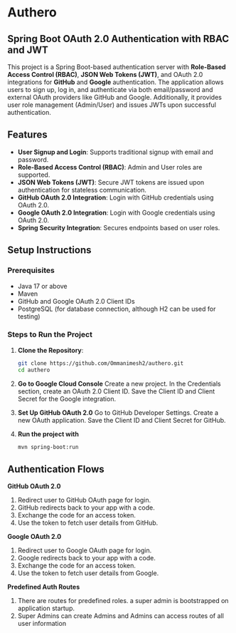 # Authero

## Spring Boot OAuth 2.0 Authentication with RBAC and JWT

This project is a Spring Boot-based authentication server with **Role-Based Access Control (RBAC)**, **JSON Web Tokens (JWT)**, and OAuth 2.0 integrations for **GitHub** and **Google** authentication. The application allows users to sign up, log in, and authenticate via both email/password and external OAuth providers like GitHub and Google. Additionally, it provides user role management (Admin/User) and issues JWTs upon successful authentication.

## Features

- **User Signup and Login**: Supports traditional signup with email and password.
- **Role-Based Access Control (RBAC)**: Admin and User roles are supported.
- **JSON Web Tokens (JWT)**: Secure JWT tokens are issued upon authentication for stateless communication.
- **GitHub OAuth 2.0 Integration**: Login with GitHub credentials using OAuth 2.0.
- **Google OAuth 2.0 Integration**: Login with Google credentials using OAuth 2.0.
- **Spring Security Integration**: Secures endpoints based on user roles.

## Setup Instructions

### Prerequisites

- Java 17 or above
- Maven
- GitHub and Google OAuth 2.0 Client IDs
- PostgreSQL (for database connection, although H2 can be used for testing)

### Steps to Run the Project

1. **Clone the Repository**:

   ```bash
   git clone https://github.com/Ommanimesh2/authero.git
   cd authero
   ```

2. **Go to Google Cloud Console**
   Create a new project.
   In the Credentials section, create an OAuth 2.0 Client ID.
   Save the Client ID and Client Secret for the Google integration.

3. **Set Up GitHub OAuth 2.0**
   Go to GitHub Developer Settings.
   Create a new OAuth application.
   Save the Client ID and Client Secret for GitHub.

4. **Run the project with**
   ```bash
   mvn spring-boot:run
   ```

## Authentication Flows

**GitHub OAuth 2.0**

1. Redirect user to GitHub OAuth page for login.
2. GitHub redirects back to your app with a code.
3. Exchange the code for an access token.
4. Use the token to fetch user details from GitHub.

**Google OAuth 2.0**

1. Redirect user to Google OAuth page for login.
2. Google redirects back to your app with a code.
3. Exchange the code for an access token.
4. Use the token to fetch user details from Google.

**Predefined Auth Routes**

1. There are routes for predefined roles. a super admin is bootstrapped on application startup.
2. Super Admins can create Admins and Admins can access routes of all user information
